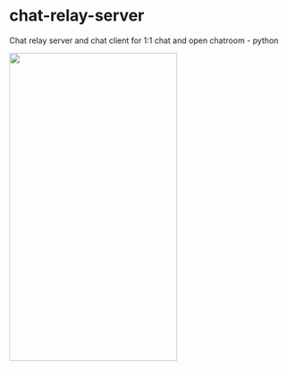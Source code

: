 # chat-relay-server
Chat relay server and chat client for 1:1 chat and open chatroom - python

<img src="https://i.imgur.com/wHc0Sym.png" width=300 height=550>
